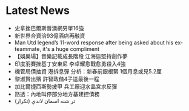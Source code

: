 # Latest News
-  史拿挫巴爾斯晉澳網男單16強
-  新世界合資洽93億酒店再融資
-  Man Utd legend’s 11-word response after being asked about his ex-teammate, it's a huge compliment
-  【娛樂場】音樂記載成長階段 江海迦堅持創作夢
-  印度羽賽挫基丁安東尼 李卓耀愈戰愈勇殺入4強
-  機管局債抽資 港拆息彈 分析：新春前銀根緊 1個月息或見5.2厘
-  黎淑賢出殯 許智政偕4子送最後一程
-  加比爾捷西斯勢披甲 兵工廠迎水晶宮求反彈
-  路透：內地叫停部分地方基建控債務
-  تر شنه اسمان لاندې (تکرار)
